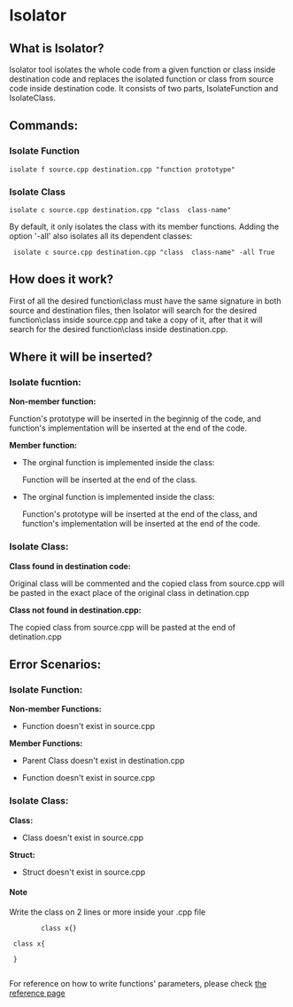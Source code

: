 # Isolator

## What is Isolator? 
Isolator tool isolates the whole code from a given function or class inside destination code and replaces the isolated function or class from source code inside destination code.
It consists of two parts, IsolateFunction and IsolateClass.

## Commands:
### Isolate Function
` isolate f source.cpp destination.cpp "function prototype" ` 
### Isolate Class 
` isolate c source.cpp destination.cpp "class  class-name" `

By default, it only isolates the class with its member functions. Adding the option '-all' also isolates all its dependent classes:

` isolate c source.cpp destination.cpp "class  class-name" -all True`

## How does it work?
First of all the desired function\class must have the same signature in both source and destination files, then Isolator will search for the desired function\class inside source.cpp and take a copy of it, after that it will search for the desired function\class inside destination.cpp.
    
## Where it will be inserted? 
### <strong> Isolate fucntion: </strong>

<strong> Non-member function: </strong>

Function's prototype will be inserted in the beginnig of the code, and function's implementation will be inserted at the end of the code.

<strong> Member function: </strong>

- The orginal function is implemented inside the class: 

    Function will be inserted at the end of the class.

- The orginal function is implemented inside the class: 

    Function's prototype will be inserted at the end of the class, and function's implementation will be inserted at the end of the code.

### <strong> Isolate Class:</strong>
<strong> Class found in destination code: </strong>
    
Original class will be commented and the copied class from source.cpp will be pasted in the exact place of the original class in detination.cpp

<strong> Class not found in destination.cpp: </strong>
    
The copied class from source.cpp will be pasted at the end of detination.cpp 


## Error Scenarios:
### Isolate Function:
<strong> Non-member Functions: </strong> 

- Function doesn't exist in source.cpp 

<strong> Member Functions: </strong>

- Parent Class doesn't exist in destination.cpp

- Function doesn't exist in source.cpp 


### Isolate Class:

<strong> Class: </strong>

- Class doesn't exist in source.cpp 

<strong> Struct: </strong>

- Struct doesn't exist in source.cpp 

<div class="bs-callout bs-callout-info">
    <h4> Note </h4>
    Write the class on 2 lines or more inside your .cpp file
    <div class="bs-callout bs-callout-danger">
        <code>
        class x{}
        </code>
    </div>
    <div class="bs-callout bs-callout-success">
        <code> class x{ 
        </br> }
        </code>
    </div>
</div>

For reference on how to write functions' parameters, please check [the reference page](./reference.md)
